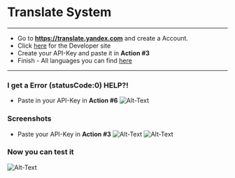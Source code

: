 # Translate System
_____

- Go to **https://translate.yandex.com** and create a Account.
- Click [here](https://translate.yandex.com/developers) for the Developer site
- Create your API-Key and paste it in **Action #3**
- Finish - All languages you can find [here](https://tech.yandex.com/translate/doc/dg/concepts/api-overview-docpage/)
------
### I get a Error (statusCode:0) HELP?!
- Paste in your API-Key in **Action #6**
![Alt-Text](https://madebyme.s-ul.eu/oo9iL74W)
### Screenshots

* Paste your API-Key in **Action #3**
![Alt-Text](https://madebyme.s-ul.eu/VottJRnJ)
![Alt-Text](https://madebyme.s-ul.eu/xEQ5zmbR)
### Now you can test it

![Alt-Text](https://madebyme.s-ul.eu/kd2BbtiR)
